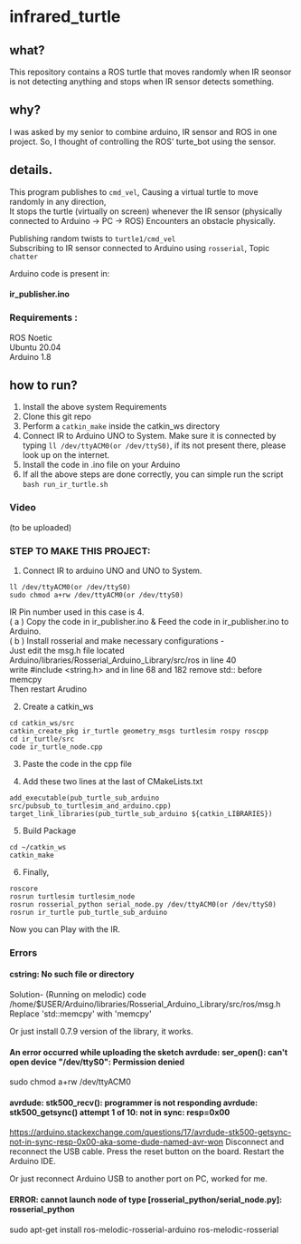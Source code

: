 # infrared_turtle

## what?
This repository contains a ROS turtle that moves randomly when IR seonsor is not detecting anything and stops when IR sensor detects something.  

## why?
I was asked by my senior to combine arduino, IR sensor and ROS in one project. So, I thought of controlling the ROS' turte_bot using the sensor.  

## details.  

This program publishes to `cmd_vel`, Causing a virtual turtle to move randomly in any direction,  
It stops the turtle (virtually on screen) whenever the IR sensor (physically connected to Arduino -> PC -> ROS) Encounters an obstacle physically.  

Publishing random twists to `turtle1/cmd_vel`  
Subscribing to IR sensor connected to Arduino using `rosserial`, Topic `chatter`  

Arduino code is present in:  
#### ir_publisher.ino  

### Requirements :  
ROS Noetic  
Ubuntu 20.04  
Arduino 1.8  

## how to run?  

1) Install the above system Requirements
2) Clone this git repo
3) Perform a `catkin_make` inside the catkin_ws directory
4) Connect IR to Arduino UNO to System. Make sure it is connected by typing `ll /dev/ttyACM0(or /dev/ttyS0)`, if its not present there, please look up on the internet.
5) Install the code in .ino file on your Arduino
6) If all the above steps are done correctly, you can simple run the script
   ```bash run_ir_turtle.sh```
   
### Video
(to be uploaded)

### STEP TO MAKE THIS PROJECT:  

1) Connect IR to arduino UNO and UNO to System.  
```
ll /dev/ttyACM0(or /dev/ttyS0)  
sudo chmod a+rw /dev/ttyACM0(or /dev/ttyS0)  
```
IR Pin number used in this case is 4.  
( a ) Copy the code in ir_publisher.ino & Feed the code in ir_publisher.ino to Arduino.  
( b ) Install rosserial and make necessary configurations -  
     Just edit the msg.h file located Arduino/libraries/Rosserial_Arduino_Library/src/ros in line 40  
     write #include <string.h> and in line 68 and 182 remove std:: before memcpy  
     Then restart Arudino  


2) Create a catkin_ws  
```
cd catkin_ws/src  
catkin_create_pkg ir_turtle geometry_msgs turtlesim rospy roscpp  
cd ir_turtle/src  
code ir_turtle_node.cpp  
```
3) Paste the code in the cpp file  

4) Add these two lines at the last of CMakeLists.txt  

```
add_executable(pub_turtle_sub_arduino src/pubsub_to_turtlesim_and_arduino.cpp)  
target_link_libraries(pub_turtle_sub_arduino ${catkin_LIBRARIES})  
```

5) Build Package  
```
cd ~/catkin_ws  
catkin_make  
```

6) Finally,  
```
roscore  
rosrun turtlesim turtlesim_node  
rosrun rosserial_python serial_node.py /dev/ttyACM0(or /dev/ttyS0)  
rosrun ir_turtle pub_turtle_sub_arduino  
```

Now you can Play with the IR.  



### Errors 
#### cstring: No such file or directory
Solution-
(Running on melodic)
code /home/$USER/Arduino/libraries/Rosserial_Arduino_Library/src/ros/msg.h
Replace 'std::memcpy' with 'memcpy'

Or just install 0.7.9 version of the library, it works.

#### An error occurred while uploading the sketch avrdude: ser_open(): can't open device "/dev/ttyS0": Permission denied
sudo chmod a+rw /dev/ttyACM0

#### avrdude: stk500_recv(): programmer is not responding avrdude: stk500_getsync() attempt 1 of 10: not in sync: resp=0x00
https://arduino.stackexchange.com/questions/17/avrdude-stk500-getsync-not-in-sync-resp-0x00-aka-some-dude-named-avr-won
Disconnect and reconnect the USB cable.
Press the reset button on the board.
Restart the Arduino IDE.

Or just reconnect Arduino USB to another port on PC, worked for me.

#### ERROR: cannot launch node of type [rosserial_python/serial_node.py]: rosserial_python
sudo apt-get install ros-melodic-rosserial-arduino ros-melodic-rosserial
